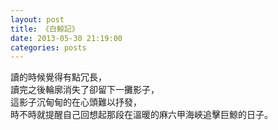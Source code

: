 ```yaml
---
layout: post
title: 《白鯨記》
date: 2013-05-30 21:19:00
categories: posts
---
```


讀的時候覺得有點冗長，  
讀完之後輪廓消失了卻留下一攤影子，  
這影子沉甸甸的在心頭難以抒發，  
時不時就提醒自己回想起那段在溫暖的麻六甲海峽追擊巨鯨的日子。

